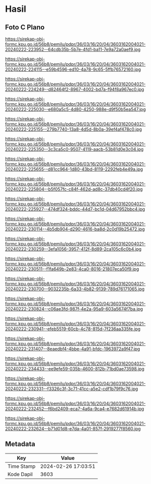 # Hasil

## Foto C Plano

https://sirekap-obj-formc.kpu.go.id/56b8/pemilu/pdpr/36/03/16/20/04/3603162004021-20240222-223952--64cdb35b-5b7e-4fd1-ba11-7e9a72a0aef9.jpg

https://sirekap-obj-formc.kpu.go.id/56b8/pemilu/pdpr/36/03/16/20/04/3603162004021-20240222-224115--e59b4596-ed10-4a78-9c65-5ffb76572160.jpg

https://sirekap-obj-formc.kpu.go.id/56b8/pemilu/pdpr/36/03/16/20/04/3603162004021-20240222-224249--d82464f2-8967-4002-bd7a-f94f8a967ec0.jpg

https://sirekap-obj-formc.kpu.go.id/56b8/pemilu/pdpr/36/03/16/20/04/3603162004021-20240222-225030--e680a5c5-4d80-4250-988e-d9f50b5ea547.jpg

https://sirekap-obj-formc.kpu.go.id/56b8/pemilu/pdpr/36/03/16/20/04/3603162004021-20240222-225155--279b7740-13a8-4d5d-8b0a-39ef4af478c0.jpg

https://sirekap-obj-formc.kpu.go.id/56b8/pemilu/pdpr/36/03/16/20/04/3603162004021-20240222-225350--3c3ca5c0-9507-4119-aacb-53b81d0e3c04.jpg

https://sirekap-obj-formc.kpu.go.id/56b8/pemilu/pdpr/36/03/16/20/04/3603162004021-20240222-225655--d81cc964-1d80-43bd-8119-2292feb4e49a.jpg

https://sirekap-obj-formc.kpu.go.id/56b8/pemilu/pdpr/36/03/16/20/04/3603162004021-20240222-225804--b5f057fc-c84f-462d-ad8c-37db40cd4f20.jpg

https://sirekap-obj-formc.kpu.go.id/56b8/pemilu/pdpr/36/03/16/20/04/3603162004021-20240222-225927--474df324-bddc-44d7-bc1d-04d67952bbc4.jpg

https://sirekap-obj-formc.kpu.go.id/56b8/pemilu/pdpr/36/03/16/20/04/3603162004021-20240222-230114--4b5db904-d290-4616-ba8d-2c0d19b25472.jpg

https://sirekap-obj-formc.kpu.go.id/56b8/pemilu/pdpr/36/03/16/20/04/3603162004021-20240222-230259--3efa1056-3957-412f-8d89-2ca105c6c0b4.jpg

https://sirekap-obj-formc.kpu.go.id/56b8/pemilu/pdpr/36/03/16/20/04/3603162004021-20240222-230511--f1fa649b-2e83-4ca0-8016-21807eca50f9.jpg

https://sirekap-obj-formc.kpu.go.id/56b8/pemilu/pdpr/36/03/16/20/04/3603162004021-20240222-230700--9032235b-6a33-4b82-9139-789d76171065.jpg

https://sirekap-obj-formc.kpu.go.id/56b8/pemilu/pdpr/36/03/16/20/04/3603162004021-20240222-230824--c06ae3fd-987f-4e2a-95a9-603a5674f7ba.jpg

https://sirekap-obj-formc.kpu.go.id/56b8/pemilu/pdpr/36/03/16/20/04/3603162004021-20240222-230941--efeb5519-60cb-4c78-815d-7f236aa335fe.jpg

https://sirekap-obj-formc.kpu.go.id/56b8/pemilu/pdpr/36/03/16/20/04/3603162004021-20240222-231407--8eaedbf4-4bbe-4a91-bfdc-1963972a9f47.jpg

https://sirekap-obj-formc.kpu.go.id/56b8/pemilu/pdpr/36/03/16/20/04/3603162004021-20240222-234433--ee9efe59-035b-4600-812b-71bd0ae73598.jpg

https://sirekap-obj-formc.kpu.go.id/56b8/pemilu/pdpr/36/03/16/20/04/3603162004021-20240222-232331--f3326c3f-3c71-41cc-a5e2-cdf1b79f9c76.jpg

https://sirekap-obj-formc.kpu.go.id/56b8/pemilu/pdpr/36/03/16/20/04/3603162004021-20240222-232452--f6bd2409-eca7-4a6a-9ca4-e7682d61914b.jpg

https://sirekap-obj-formc.kpu.go.id/56b8/pemilu/pdpr/36/03/16/20/04/3603162004021-20240222-232624--b71d01d8-e7da-4a01-857f-2919277f8560.jpg


## Metadata

| Key        | Value               |
| ---------- | ------------------- |
| Time Stamp | 2024-02-26 17:03:51 |
| Kode Dapil | 3603                |



